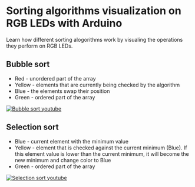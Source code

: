 # Sorting algorithms visualization on RGB LEDs with Arduino

Learn how different sorting alogorithms work by visualing the operations they perform on RGB LEDs.

## Bubble sort

- Red - unordered part of the array
- Yellow - elements that are currently being checked by the algorithm
- Blue - the elements swap their position
- Green - ordered part of the array

[![Bubble sort youtube](https://img.youtube.com/vi/eIUV1ZkxSJo/2.jpg)](https://www.youtube.com/watch?v=eIUV1ZkxSJo)

## Selection sort

- Blue - current element with the minimum value
- Yellow - element that is checked against the current minimum (Blue). If this element value is lower than the current minimum, it will become the new minimum and change color to Blue
- Green - ordered part of the array

[![Selection sort youtube](https://img.youtube.com/vi/PDck_WnJOtI/2.jpg)](https://www.youtube.com/watch?v=PDck_WnJOtI)
